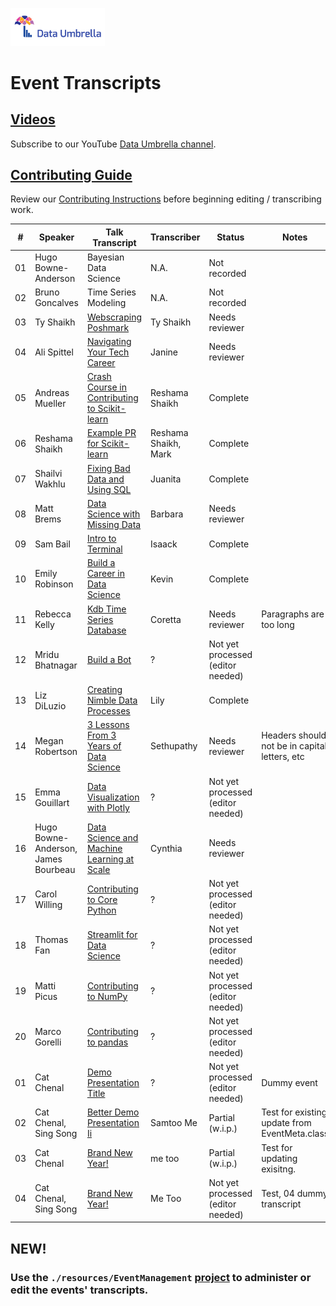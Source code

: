 <p >
 <a href="https://www.dataumbrella.org" target="_blank"> <img src="images/full_logo_transparent.png" height="30%" width="30%" /> </a>
</p>

# Event Transcripts

## [Videos](https://www.youtube.com/c/DataUmbrella/videos)
Subscribe to our YouTube [Data Umbrella channel](https://www.youtube.com/c/DataUmbrella/videos).

## [Contributing Guide](CONTRIBUTING.md)
Review our [Contributing Instructions](CONTRIBUTING.md) before beginning editing / transcribing work.  

<!-- main_tbl_start -->
| #  | Speaker             | Talk Transcript  | Transcriber  | Status | Notes |
|--- |---                  |---               |---           |---     |---    | 
| 01| Hugo Bowne-Anderson| Bayesian Data Science| N.A.| Not recorded| | 
| 02| Bruno Goncalves| Time Series Modeling| N.A.| Not recorded| | 
| 03| Ty Shaikh| [Webscraping Poshmark](2020/03-ty-shaikh-webscraping.md)| Ty Shaikh| Needs reviewer| | 
| 04| Ali Spittel| [Navigating Your Tech Career](2020/04-ali-spittel-career.md)| Janine| Needs reviewer| | 
| 05| Andreas Mueller| [Crash Course in Contributing to Scikit-learn](2020/05-andreas-mueller-contributing.md)| Reshama Shaikh| Complete| | 
| 06| Reshama Shaikh| [Example PR for Scikit-learn](2020/06-reshama-shaikh-sklearn-pr.md)| Reshama Shaikh, Mark| Complete| | 
| 07| Shailvi Wakhlu| [Fixing Bad Data and Using SQL](2020/07-shailvi-wakhlu-fixing-data.md)| Juanita| Complete| | 
| 08| Matt Brems| [Data Science with Missing Data](2020/08-matt-brems-missing-data.md)| Barbara| Needs reviewer| | 
| 09| Sam Bail| [Intro to Terminal](2020/09-sam-bail-terminal.md)| Isaack| Complete| | 
| 10| Emily Robinson| [Build a Career in Data Science](2020/10-emily-robinson-career.md)| Kevin| Complete| | 
| 11| Rebecca Kelly| [Kdb Time Series Database](2020/11-rebecca-kelly-kdb.md)| Coretta| Needs reviewer| Paragraphs are too long| 
| 12| Mridu Bhatnagar| [Build a Bot](2020/12-mridu-bhatnagar-bot.md)| ?| Not yet processed (editor needed)| | 
| 13| Liz DiLuzio| [Creating Nimble Data Processes](2020/13-liz-diluzio-data-process.md)| Lily| Complete| | 
| 14| Megan Robertson| [3 Lessons From 3 Years of Data Science](2020/14-megan-robertson-career.md)| Sethupathy| Needs reviewer| Headers should not be in capital letters, etc| 
| 15| Emma Gouillart| [Data Visualization with Plotly](2020/15-emma-gouillart-plotly.md)| ?| Not yet processed (editor needed)| | 
| 16| Hugo Bowne-Anderson, James Bourbeau| [Data Science and Machine Learning at Scale](2020/16-hugo-james-dask.md)| Cynthia| Needs reviewer| | 
| 17| Carol Willing| [Contributing to Core Python](2020/17-carol-willing-python.md)| ?| Not yet processed (editor needed)| | 
| 18| Thomas Fan| [Streamlit for Data Science](2020/18-thomas-fan-streamlit.md)| ?| Not yet processed (editor needed)| | 
| 19| Matti Picus| [Contributing to NumPy](2020/19-matti-picus-numpy.md)| ?| Not yet processed (editor needed)| | 
| 20| Marco Gorelli| [Contributing to pandas](2020/20-marco-gorelli-pandas.md)| ?| Not yet processed (editor needed)| | 
| 01| Cat Chenal| [Demo Presentation Title](2021/01-cat-chenal-foo-foo.md)| ?| Not yet processed (editor needed)| Dummy event| 
| 02| Cat Chenal, Sing Song| [Better Demo Presentation Ii](2021/02-cat-sing-demo-foo.md)| Samtoo Me| Partial (w.i.p.)| Test for existing update from EventMeta.class| 
| 03| Cat Chenal| [Brand New Year!](2021/03-cat-chenal-bar-demo.md)| me too| Partial (w.i.p.)| Test for updating exisitng.| 
| 04| Cat Chenal, Sing Song| [Brand New Year!](2021/04-cat-sing-demo-demo.md)| Me Too| Not yet processed (editor needed)| Test, 04 dummy transcript| 
<!-- main_tbl_end -->

## NEW!
### Use the `./resources/EventManagement` [project](./resources/EventManagement/README.md) to administer or edit the events' transcripts.
